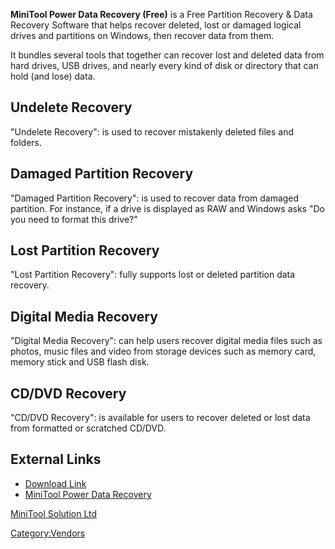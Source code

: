 **MiniTool Power Data Recovery (Free)** is a Free Partition Recovery &
Data Recovery Software that helps recover deleted, lost or damaged
logical drives and partitions on Windows, then recover data from them.

It bundles several tools that together can recover lost and deleted data
from hard drives, USB drives, and nearly every kind of disk or directory
that can hold (and lose) data.

## Undelete Recovery

"Undelete Recovery": is used to recover mistakenly deleted files and
folders.

## Damaged Partition Recovery

"Damaged Partition Recovery": is used to recover data from damaged
partition. For instance, if a drive is displayed as RAW and Windows asks
"Do you need to format this drive?"

## Lost Partition Recovery

"Lost Partition Recovery": fully supports lost or deleted partition data
recovery.

## Digital Media Recovery

"Digital Media Recovery": can help users recover digital media files
such as photos, music files and video from storage devices such as
memory card, memory stick and USB flash disk.

## CD/DVD Recovery

"CD/DVD Recovery": is available for users to recover deleted or lost
data from formatted or scratched CD/DVD.

## External Links

- [Download
  Link](http://download.cnet.com/MiniTool-Power-Data-Recovery-Free-Edition/3000-2094_4-10561431.html?part=dl-&subj=dl&tag=button)
- [MiniTool Power Data
  Recovery](http://www.minitool-partitionrecovery.com/minitool-power-data-recovery.html)

[MiniTool Solution Ltd](MiniTool_Solution_Ltd "wikilink")

[Category:Vendors](Category:Vendors "wikilink")